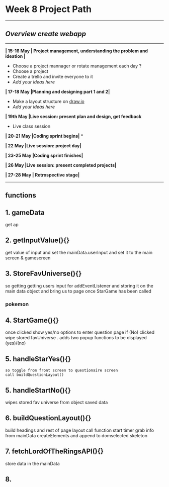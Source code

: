 # Week 8 Project Path
---
## *Overview create webapp*
---
**| 15-16 May | Project management, understanding the problem and ideation |**   
* Choose a project mannager or rotate management each day ?  
* Choose a project  
* Create a trello and invite everyone to it
* _Add your ideas here_

**| 17-18 May |Planning and designing part 1 and 2|**
* Make a layout structure on [draw.io](https://app.diagrams.net/)
* _Add your ideas here_  

**| 19th May |Live session: present plan and design, get feedback**
* Live class session  

**| 20-21 May |Coding sprint begins|**
* 

**| 22 May |Live session: project day|**  

**| 23-25 May |Coding sprint finishes|**  

**| 26 May |Live session: present completed projects|** 
 
**| 27-28 May |	Retrospective stage|**  

---

## functions
  ## 1. gameData

  get ap

 ## 2.  getInputValue(){}
  get value of input and set the mainData.userInput and set it to the main screen & gamescreen

  ## 3. StoreFavUniverse(){}
  so getting getting users input for addEventListener and storing it on the main data object and bring us to page once StarGame has been called
  ### pokemon

  ## 4. StartGame(){}
  once clicked show yes/no options to enter question page if (No) clicked wipe stored favUniverse .
  adds two popup functions to be displayed (yes)/(no)

  ## 5. handleStarYes(){}
    so toggle from front screen to questionaire screen 
    call buildQuestionLayout()
  ## 5. handleStartNo(){}
  wipes stored fav universe from object saved data

  ## 6. buildQuestionLayout(){}
  build headings and rest of page layout
  call function start timer
  grab info from mainData 
  createElements and append to domselected skeleton


  ## 7. fetchLordOfTheRingsAPI(){}
  store data in the mainData
  ## 8.







